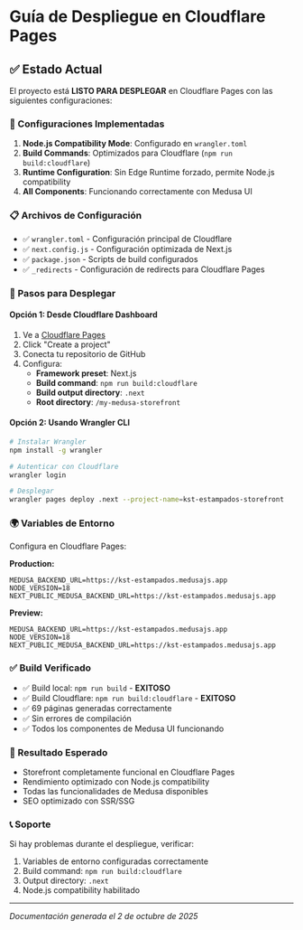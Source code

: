# Guía de Despliegue en Cloudflare Pages

## ✅ Estado Actual
El proyecto está **LISTO PARA DESPLEGAR** en Cloudflare Pages con las siguientes configuraciones:

### 🔧 Configuraciones Implementadas

1. **Node.js Compatibility Mode**: Configurado en `wrangler.toml`
2. **Build Commands**: Optimizados para Cloudflare (`npm run build:cloudflare`)
3. **Runtime Configuration**: Sin Edge Runtime forzado, permite Node.js compatibility
4. **All Components**: Funcionando correctamente con Medusa UI

### 📋 Archivos de Configuración

- ✅ `wrangler.toml` - Configuración principal de Cloudflare
- ✅ `next.config.js` - Configuración optimizada de Next.js
- ✅ `package.json` - Scripts de build configurados
- ✅ `_redirects` - Configuración de redirects para Cloudflare Pages

### 🚀 Pasos para Desplegar

#### Opción 1: Desde Cloudflare Dashboard
1. Ve a [Cloudflare Pages](https://dash.cloudflare.com/)
2. Click "Create a project"
3. Conecta tu repositorio de GitHub
4. Configura:
   - **Framework preset**: Next.js
   - **Build command**: `npm run build:cloudflare`
   - **Build output directory**: `.next`
   - **Root directory**: `/my-medusa-storefront`

#### Opción 2: Usando Wrangler CLI
```bash
# Instalar Wrangler
npm install -g wrangler

# Autenticar con Cloudflare
wrangler login

# Desplegar
wrangler pages deploy .next --project-name=kst-estampados-storefront
```

### 🌍 Variables de Entorno
Configura en Cloudflare Pages:

**Production:**
```
MEDUSA_BACKEND_URL=https://kst-estampados.medusajs.app
NODE_VERSION=18
NEXT_PUBLIC_MEDUSA_BACKEND_URL=https://kst-estampados.medusajs.app
```

**Preview:**
```
MEDUSA_BACKEND_URL=https://kst-estampados.medusajs.app
NODE_VERSION=18
NEXT_PUBLIC_MEDUSA_BACKEND_URL=https://kst-estampados.medusajs.app
```

### ✅ Build Verificado
- ✅ Build local: `npm run build` - **EXITOSO**
- ✅ Build Cloudflare: `npm run build:cloudflare` - **EXITOSO**
- ✅ 69 páginas generadas correctamente
- ✅ Sin errores de compilación
- ✅ Todos los componentes de Medusa UI funcionando

### 🎯 Resultado Esperado
- Storefront completamente funcional en Cloudflare Pages
- Rendimiento optimizado con Node.js compatibility
- Todas las funcionalidades de Medusa disponibles
- SEO optimizado con SSR/SSG

### 📞 Soporte
Si hay problemas durante el despliegue, verificar:
1. Variables de entorno configuradas correctamente
2. Build command: `npm run build:cloudflare`
3. Output directory: `.next`
4. Node.js compatibility habilitado

---
*Documentación generada el 2 de octubre de 2025*
